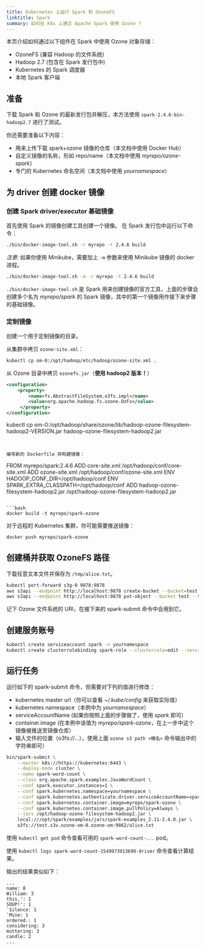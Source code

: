 ```yaml
---
title: Kubernetes 上运行 Spark 和 OzoneFS
linktitle: Spark
summary: 如何在 K8s 上通过 Apache Spark 使用 Ozone ?
---
```

<!---
  Licensed to the Apache Software Foundation (ASF) under one or more
  contributor license agreements.  See the NOTICE file distributed with
  this work for additional information regarding copyright ownership.
  The ASF licenses this file to You under the Apache License, Version 2.0
  (the "License"); you may not use this file except in compliance with
  the License.  You may obtain a copy of the License at

      http://www.apache.org/licenses/LICENSE-2.0

  Unless required by applicable law or agreed to in writing, software
  distributed under the License is distributed on an "AS IS" BASIS,
  WITHOUT WARRANTIES OR CONDITIONS OF ANY KIND, either express or implied.
  See the License for the specific language governing permissions and
  limitations under the License.
-->

本页介绍如何通过以下组件在 Spark 中使用 Ozone 对象存储：

 - OzoneFS (兼容 Hadoop 的文件系统)
 - Hadoop 2.7 (包含在 Spark 发行包中)
 - Kubernetes 的 Spark 调度器
 - 本地 Spark 客户端


## 准备

下载 Spark 和 Ozone 的最新发行包并解压，本方法使用 `spark-2.4.6-bin-hadoop2.7` 进行了测试。

你还需要准备以下内容：

 * 用来上传下载 spark+ozone 镜像的仓库（本文档中使用 Docker Hub）
 * 自定义镜像的名称，形如 repo/name（本文档中使用 _myrepo/ozone-spark_）
 * 专门的 Kubernetes 命名空间（本文档中使用 _yournamespace_）

## 为 driver 创建 docker 镜像

### 创建 Spark driver/executor 基础镜像

首先使用 Spark 的镜像创建工具创建一个镜像。
在 Spark 发行包中运行以下命令：

```bash
./bin/docker-image-tool.sh -r myrepo -t 2.4.6 build
```

_注意_: 如果你使用 Minikube，需要加上 `-m` 参数来使用 Minikube 镜像的 docker 进程。

```bash
./bin/docker-image-tool.sh -m -r myrepo -t 2.4.6 build
```

`./bin/docker-image-tool.sh` 是 Spark 用来创建镜像的官方工具，上面的步骤会创建多个名为 _myrepo/spark_ 的 Spark 镜像，其中的第一个镜像用作接下来步骤的基础镜像。

### 定制镜像

创建一个用于定制镜像的目录。

从集群中拷贝 `ozone-site.xml`：

```bash
kubectl cp om-0:/opt/hadoop/etc/hadoop/ozone-site.xml .
```

从 Ozone 目录中拷贝 `ozonefs.jar`（__使用 hadoop2 版本！__）

```xml
<configuration>
    <property>
        <name>fs.AbstractFileSystem.o3fs.impl</name>
        <value>org.apache.hadoop.fs.ozone.OzFs</value>
     </property>
</configuration>
```
kubectl cp om-0:/opt/hadoop/share/ozone/lib/hadoop-ozone-filesystem-hadoop2-VERSION.jar hadoop-ozone-filesystem-hadoop2.jar
```


编写新的 Dockerfile 并构建镜像：
```
FROM myrepo/spark:2.4.6
ADD core-site.xml /opt/hadoop/conf/core-site.xml
ADD ozone-site.xml /opt/hadoop/conf/ozone-site.xml
ENV HADOOP_CONF_DIR=/opt/hadoop/conf
ENV SPARK_EXTRA_CLASSPATH=/opt/hadoop/conf
ADD hadoop-ozone-filesystem-hadoop2.jar /opt/hadoop-ozone-filesystem-hadoop2.jar
```

```bash
docker build -t myrepo/spark-ozone
```

对于远程的 Kubernetes 集群，你可能需要推送镜像：

```bash
docker push myrepo/spark-ozone
```

## 创建桶并获取 OzoneFS 路径

下载任意文本文件并保存为 `/tmp/alice.txt`。

```bash
kubectl port-forward s3g-0 9878:9878
aws s3api --endpoint http://localhost:9878 create-bucket --bucket=test
aws s3api --endpoint http://localhost:9878 put-object --bucket test --key alice.txt --body /tmp/alice.txt
```

记下 Ozone 文件系统的 URI，在接下来的 spark-submit 命令中会用到它。

## 创建服务账号

```bash
kubectl create serviceaccount spark -n yournamespace
kubectl create clusterrolebinding spark-role --clusterrole=edit --serviceaccount=yournamespace:spark --namespace=yournamespace
```
## 运行任务

运行如下的 spark-submit 命令，但需要对下列的值进行修改：

 * kubernetes master url（你可以查看 _~/.kube/config_ 来获取实际值）
 * kubernetes namespace（本例中为 _yournamespace_）
 * serviceAccountName (如果你按照上面的步骤做了，使用 _spark_ 即可）
 * container.image (在本例中该值为 _myrepo/spark-ozone_，在上一步中这个镜像被推送至镜像仓库）
 * 输入文件的位置（o3fs://...），使用上面 `ozone s3 path <桶名>` 命令输出中的字符串即可）

```bash
bin/spark-submit \
    --master k8s://https://kubernetes:6443 \
    --deploy-mode cluster \
    --name spark-word-count \
    --class org.apache.spark.examples.JavaWordCount \
    --conf spark.executor.instances=1 \
    --conf spark.kubernetes.namespace=yournamespace \
    --conf spark.kubernetes.authenticate.driver.serviceAccountName=spark \
    --conf spark.kubernetes.container.image=myrepo/spark-ozone \
    --conf spark.kubernetes.container.image.pullPolicy=Always \
    --jars /opt/hadoop-ozone-filesystem-hadoop2.jar \
    local:///opt/spark/examples/jars/spark-examples_2.11-2.4.0.jar \
    o3fs://test.s3v.ozone-om-0.ozone-om:9862/alice.txt
```

使用 `kubectl get pod` 命令查看可用的 `spark-word-count-...` pod。

使用 `kubectl logs spark-word-count-1549973913699-driver` 命令查看计算结果。

输出的结果类似如下：

```
...
name: 8
William: 3
this,': 1
SOUP!': 1
`Silence: 1
`Mine: 1
ordered.: 1
considering: 3
muttering: 3
candle: 2
...
```
